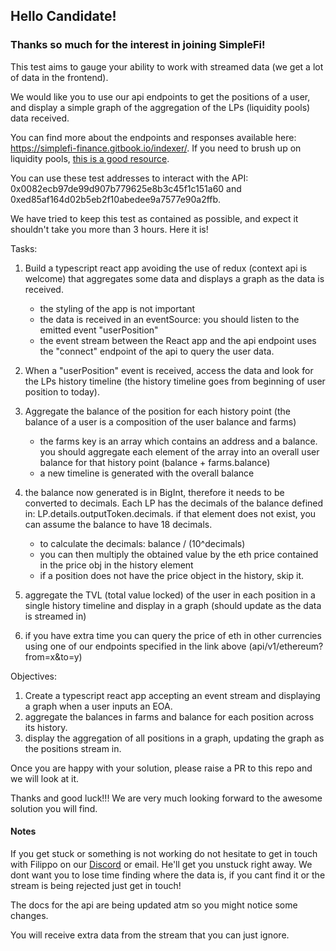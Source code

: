 ## Hello Candidate!

### Thanks so much for the interest in joining SimpleFi!

This test aims to gauge your ability to work with streamed data (we get a lot of data in the frontend). 

We would like you to use our api endpoints to get the positions of a user, and display a simple graph of the aggregation of the LPs (liquidity pools) data received.

You can find more about the endpoints and responses available here: https://simplefi-finance.gitbook.io/indexer/. If you need to brush up on liquidity pools, [this is a good resource](https://www.gemini.com/cryptopedia/what-is-a-liquidity-pool-crypto-market-liquidity#section-how-do-crypto-liquidity-pools-work).

You can use these test addresses to interact with the API: 0x0082ecb97de99d907b779625e8b3c45f1c151a60 and 0xed85af164d02b5eb2f10abedee9a7577e90a2ffb.

We have tried to keep this test as contained as possible, and expect it shouldn't take you more than 3 hours. Here it is!

Tasks: 
1. Build a typescript react app avoiding the use of redux (context api is welcome) that aggregates some data and displays a graph as the data is received.
    - the styling of the app is not important
    - the data is received in an eventSource: you should listen to the emitted event "userPosition"
    - the event stream between the React app and the api endpoint uses the "connect" endpoint of the api to query the user data.

2. When a "userPosition" event is received, access the data and look for the LPs history timeline (the history timeline goes from beginning of user position to today).
3. Aggregate the balance of the position for each history point (the balance of a user is a composition of the user balance and farms)
    - the farms key is an array which contains an address and a balance. you should aggregate each element of the array into an overall user balance for that           history point (balance + farms.balance)
    - a new timeline is generated with the overall balance

4. the balance now generated is in BigInt, therefore it needs to be converted to decimals. Each LP has the decimals of the balance defined in:           LP.details.outputToken.decimals. if that element does not exist, you can assume the balance to have 18 decimals. 
    - to calculate the decimals: balance / (10^decimals)
    - you can then multiply the obtained value by the eth price contained in the price obj in the history element
    - if a position does not have the price object in the history, skip it.
5. aggregate the TVL (total value locked) of the user in each position in a single history timeline and display in a graph (should update as the data is streamed in)  

7. if you have extra time you can query the price of eth in other currencies using one of our endpoints specified in the link above (api/v1/ethereum?from=x&to=y)

Objectives:
1. Create a typescript react app accepting an event stream and displaying a graph when a user inputs an EOA.
2. aggregate the balances in farms and balance for each position across its history.
3. display the aggregation of all positions in a graph, updating the graph as the positions stream in.

Once you are happy with your solution, please raise a PR to this repo and we will look at it.

Thanks and good luck!!! We are very much looking forward to the awesome solution you will find.

#### Notes

If you get stuck or something is not working do not hesitate to get in touch with Filippo on our [Discord](https://discord.gg/QybkuvnpKN) or email. He'll get you unstuck right away. We dont want you to lose time finding where the data is, if you cant find it or the stream is being rejected just get in touch! 

The docs for the api are being updated atm so you might notice some changes.  

You will receive extra data from the stream that you can just ignore.
